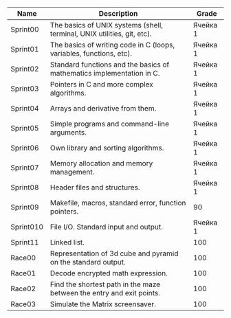 | Name | Description |Grade |
| ----------- | ----------- | ----------- |
| Sprint00    | The basics of UNIX systems (shell, terminal, UNIX utilities, git, etc).   | Ячейка 1    | 
| Sprint01    | The basics of writing code in C (loops, variables, functions, etc).   | Ячейка 1    | 
| Sprint02    | Standard functions and the basics of mathematics implementation in C.   | Ячейка 1    | 
| Sprint03    | Pointers in C and more complex algorithms.   | Ячейка 1    | 
| Sprint04    | Arrays and derivative from them.   | Ячейка 1    | 
| Sprint05    | Simple programs and command-line arguments.   | Ячейка 1    | 
| Sprint06    | Own library and sorting algorithms.   | Ячейка 1    | 
| Sprint07    | Memory allocation and memory management.   | Ячейка 1    | 
| Sprint08    | Header files and structures.   | Ячейка 1    | 
| Sprint09    | Makefile, macros, standard error, function pointers.   | 90    | 
| Sprint010    | File I/O. Standard input and output.   | Ячейка 1    | 
| Sprint11    | Linked list.   | 100    | 
| Race00    | Representation of 3d cube and pyramid on the standard output.   | 100    | 
| Race01    | Decode encrypted math expression.   | 100    | 
| Race02    | Find the shortest path in the maze between the entry and exit points.   | 100    | 
| Race03    | Simulate the Matrix screensaver.  | 100    |
